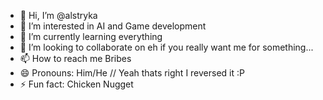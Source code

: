 - 👋 Hi, I’m @alstryka
- 👀 I’m interested in AI and Game development
- 🌱 I’m currently learning everything
- 💞️ I’m looking to collaborate on eh if you really want me for something...
- 📫 How to reach me Bribes
- 😄 Pronouns: Him/He // Yeah thats right I reversed it :P
- ⚡ Fun fact: Chicken Nugget

<!---
alstryka/alstryka is a ✨ special ✨ repository because its `README.md` (this file) appears on your GitHub profile.
You can click the Preview link to take a look at your changes.
--->
